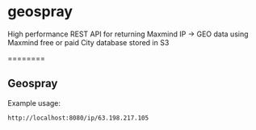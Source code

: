 geospray
========

High performance REST API for returning Maxmind IP -> GEO data using Maxmind free or paid City database stored in S3

========


## Geospray

Example usage:

    http://localhost:8080/ip/63.198.217.105


